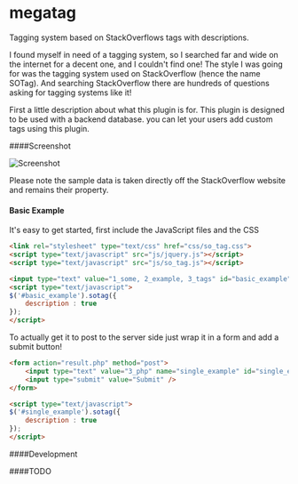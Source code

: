 # megatag

Tagging system based on StackOverflows tags with descriptions.

I found myself in need of a tagging system, so I searched far and wide on the internet for a decent one, and I couldn't find one! The style I was going for was the tagging system used on StackOverflow (hence the name SOTag). And searching StackOverflow there are hundreds of questions asking for tagging systems like it!


First a little description about what this plugin is for. This plugin is designed to be used with a backend database.
you can let your users add custom tags using this plugin.

####Screenshot

![Screenshot](http://mrvv.internet-box.ch/server/php/?file=example.PNG&download=1&dir=megatag)

Please note the sample data is taken directly off the StackOverflow website and remains their property.

#### Basic Example

It's easy to get started, first include the JavaScript files and the CSS

```html
<link rel="stylesheet" type="text/css" href="css/so_tag.css">
<script type="text/javascript" src="js/jquery.js"></script>
<script type="text/javascript" src="js/so_tag.js"></script>
```


```html
<input type="text" value="1_some, 2_example, 3_tags" id="basic_example" />
<script type="text/javascript">
$('#basic_example').sotag({
	description : true
});
</script>
```

To actually get it to post to the server side just wrap it in a form and add a submit button!

```html
<form action="result.php" method="post">
	<input type="text" value="3_php" name="single_example" id="single_example" />
	<input type="submit" value="Submit" />
</form>

<script type="text/javascript">
$('#single_example').sotag({
	description : true
});
</script>
```
####Development



####TODO

